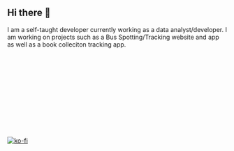 ## Hi there 👋
I am a self-taught developer currently working as a data analyst/developer. I am working on projects such as a Bus Spotting/Tracking website and app as well as a book colleciton tracking app.
<br />
<br />
<br />
<br />
<br />
<br />
<br />
<br />
<br />
<br />
<br />
<br />
<br />
[![ko-fi](https://ko-fi.com/img/githubbutton_sm.svg)](https://ko-fi.com/X8X1NZZCQ)

<!--
**Joyfulasteroid/Joyfulasteroid** is a ✨ _special_ ✨ repository because its `README.md` (this file) appears on your GitHub profile.

Here are some ideas to get you started:

- 🔭 I’m currently working on ...
- 🌱 I’m currently learning ...
- 👯 I’m looking to collaborate on ...
- 🤔 I’m looking for help with ...
- 💬 Ask me about ...
- 📫 How to reach me: ...
- 😄 Pronouns: ...
- ⚡ Fun fact: ...
-->
